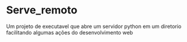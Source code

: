 # Serve_remoto
Um projeto de executavel que abre um servidor python em um diretorio facilitando algumas ações do desenvolvimento web

